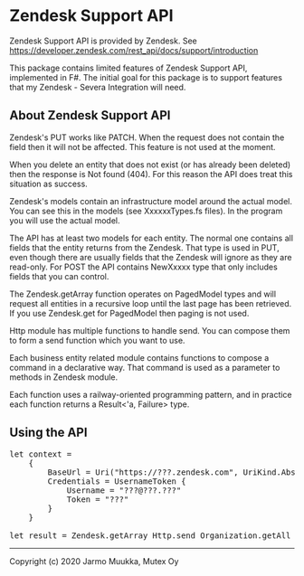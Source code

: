 # Zendesk Support API

Zendesk Support API is provided by Zendesk. See https://developer.zendesk.com/rest_api/docs/support/introduction

This package contains limited features of Zendesk Support API, implemented in F#. The initial goal for this package is to support features that my Zendesk - Severa Integration will need.

## About Zendesk Support API

Zendesk's PUT works like PATCH. When the request does not contain the field then it will not be affected. This feature is not used at the moment.

When you delete an entity that does not exist (or has already been deleted) then the response is Not found (404). For this reason the API does treat this situation as success.

Zendesk's models contain an infrastructure model around the actual model. You can see this in the models (see XxxxxxTypes.fs files). In the program you will use the actual model.

The API has at least two models for each entity. The normal one contains all fields that the entity returns from the Zendesk. That type is used in PUT, even though there are usually fields that the Zendesk will ignore as they are read-only. For POST the API contains NewXxxxx type that only includes fields that you can control.

The Zendesk.getArray function operates on PagedModel types and will request all entities in a recursive loop until the last page has been retrieved. If you use Zendesk.get for PagedModel then paging is not used.

Http module has multiple functions to handle send. You can compose them to form a send function which you want to use.

Each business entity related module contains functions to compose a command in a declarative way. That command is used as a parameter to methods in Zendesk module.

Each function uses a railway-oriented programming pattern, and in practice each function returns a Result<'a, Failure> type.

## Using the API

<pre>
let context =
    {
        BaseUrl = Uri("https://???.zendesk.com", UriKind.Absolute)
        Credentials = UsernameToken {
            Username = "???@???.???"
            Token = "???"
        }
    }

let result = Zendesk.getArray Http.send Organization.getAll context
</pre>

------

Copyright (c) 2020 Jarmo Muukka, Mutex Oy
